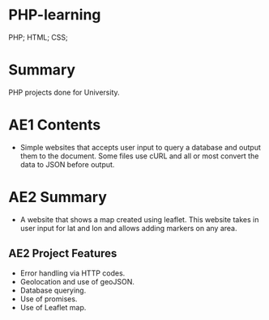 # PHP-learning
PHP; HTML; CSS;

# Summary
PHP projects done for University.

# AE1 Contents
* Simple websites that accepts user input to query a database and output them to the document. Some files use cURL and all or most convert the data to JSON before output. 

# AE2 Summary
* A website that shows a map created using leaflet. This website takes in user input for lat and lon and allows adding markers on any area. 
## AE2 Project Features
* Error handling via HTTP codes.
* Geolocation and use of geoJSON.
* Database querying.
* Use of promises.
* Use of Leaflet map.
